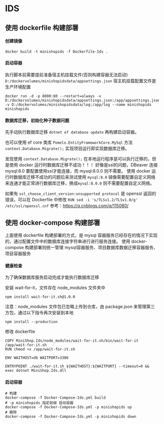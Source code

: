 # IDS



## 使用 dockerfile 构建部署
#### 创建镜像

```shell
docker build -t minishopids -f Dockerfile-Ids .
```

#### 启动容器

执行脚本前需要提前准备宿主机挂载文件(否则构建容器无法启动) `D:/dockervolumes/minishopidsdata/appsettings.json` 宿主机挂载配置文件是生产环境配置

```shell
docker run -d -p 8000:80 --restart=always -v D:/dockervolumes/minishopidsdata/appsettings.json:/app/appsettings.json -v D:/dockervolumes/minishopidsdata/log:/app/log --name minishopids minishopids
```

#### 数据库迁移，初始化种子数据问题
先手动执行数据库迁移 `dotnet ef database update` 再构建启动容器。

也可以使用 ef core 类库 `Pomelo.EntityFrameworkCore.MySql` 方法 `context.Database.Migrate();` 实现项目运行即实现数据库迁移。

发现使用 `context.Database.Migrate();` 在本地运行程序是可以执行迁移的，但是使用 docker 运行时数据库迁移不成功！！！
好像是ssl的问题，DBeaver 连接 mysql:8.0 要配置使用ssl才能连接，而 mysql:8.0.0 则不需要。
使用 docker 运行时数据库迁移不成功的问题后来测试使用 `mysql:8.0` 镜像需要配置自定义网络来连通才能正常进行数据库迁移，换成`mysql:8.0.0` 则不需要配置自定义网络。

如果有 `ssl_choose_client_version:unsupported protocol` 是 openssl 返回的错误，可以在 Dockerfile 中修改 `RUN sed -i 's/TLSv1.2/TLSv1.0/g' /etc/ssl/openssl.cnf` 参考：https://q.cnblogs.com/q/115080/


## 使用 docker-compose 构建部署
上面使用 dockerfile 构建部署的方式，是 mysql 容器服务已经存在的情况下实现的，通过配置文件中的数据库连接字符串进行进行服务连接。
使用 docker-compose 构建部署则统一管理 mysql容器服务、项目数据库数据迁移容器服务、项目容器服务

#### 健康检查
为了确保数据库服务启动完成才能执行数据库迁移

安装 wait-for-it，文件存在 node_modules 文件夹中
```shell
npm install wait-for-it.sh@1.0.0
```

注意：node_modules 文件包已忽略上传到仓库，由 package.json 来管理第三方包，通过以下指令再次安装到本地
```shell
npm install --production
```

修改 dockerfile
```shell
COPY MiniShop.Ids/node_modules/wait-for-it.sh/bin/wait-for-it /app/wait-for-it.sh
RUN chmod +x /app/wait-for-it.sh

ENV WAITHOST=db WAITPORT=3306

ENTRYPOINT ./wait-for-it.sh ${WAITHOST}:${WAITPORT} --timeout=0 && exec dotnet MiniShop.Ids.dll
```

#### 启动容器
```shell
# 构建
docker-compose -f Docker-Compose-Ids.yml build 
# -p minishopids 指定前缀 启动容器
docker-compose -f Docker-Compose-Ids.yml -p minishopids up
# 删除
docker-compose -f Docker-Compose-Ids.yml -p minishopids down
```